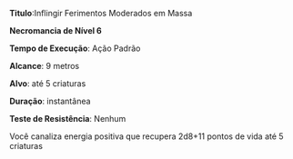 **Titulo**:Inflingir Ferimentos Moderados em Massa

**Necromancia de Nível 6**

**Tempo de Execução**: Ação Padrão

**Alcance**: 9 metros

**Alvo**: até 5 criaturas

**Duração**: instantânea

**Teste de Resistência**: Nenhum

Você canaliza energia positiva que recupera 2d8+11 pontos de vida até 5 criaturas

